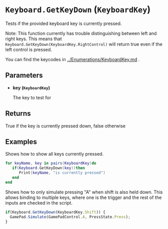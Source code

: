 # `Keyboard.GetKeyDown` (`KeyboardKey`)


Tests if the provided keyboard key is currently pressed.

Note: This function currently has trouble distinguishing between left and right keys. This means that `Keyboard.GetKeyDown(KeyboardKey.RightControl)` will return true even if the left control is pressed.

You can find the keycodes in [../Enumerations/KeyboardKey.md](../Enumerations/KeyboardKey.md) .


## Parameters

* **key (`KeyboardKey`)** 

	The key to test for

## Returns

True if the key is currently pressed down, false otherwise
## Examples

Shows how to show all keys currently pressed.

```lua
for keyName, key in pairs(KeyboardKey)do
   if(Keyboard.GetKeyDown(key))then
      Print(keyName, "is currently pressed")
   end
end
```

Shows how to only simulate pressing "A" when shift is also held down. This allows binding to multiple keys, where one is the trigger and the rest of the inputs are checked in the script.

```js
if(Keyboard.GetKeyDown(KeyboardKey.Shift)) {
  GamePad.Simulate(GamePadControl.A, PressState.Press);
}
```